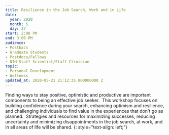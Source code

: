 ```yaml
---
title: Resilience in the Job Search, Work and in Life
date:
  year: 2020
  month: 5
  day: 27
start: 2:00 PM
end: 3:00 PM
audience:
- Postbacs
- Graduate Students
- Postdocs/Fellows
- NIH Staff Scientist/Staff Clinician
topic:
- Personal Development
- Wellness
updated_at: 2020-05-21 21:12:35.000000000 Z
---
```

Finding ways to stay positive, optimistic and productive are important
components to being an effective job seeker.  This workshop focuses on
building confidence during your search, enhancing optimism and
resilience, and challenging individuals to find value in the experiences
that don't go as planned.  Strategies and resources for maximizing
successes, reducing uncertainty and minimizing disappointments in the
job search, at work, and in all areas of life will be shared.
{: style="text-align: left;"}

